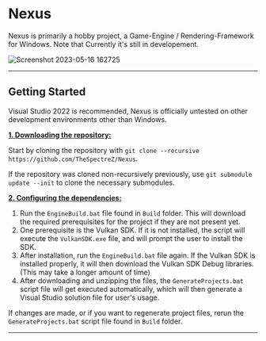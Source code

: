 # Nexus 

Nexus is primarily a hobby project, a Game-Engine / Rendering-Framework for Windows. Note that Currently it's still in developement.

![Screenshot 2023-05-16 162725](https://github.com/TheSpectreZ/Nexus/assets/122666662/1b35cc4a-ed56-472c-9365-309513ac0879)


***

## Getting Started
Visual Studio 2022 is recommended, Nexus is officially untested on other development environments other than Windows.

<ins>**1. Downloading the repository:**</ins>

Start by cloning the repository with `git clone --recursive https://github.com/TheSpectreZ/Nexus`.

If the repository was cloned non-recursively previously, use `git submodule update --init` to clone the necessary submodules.

<ins>**2. Configuring the dependencies:**</ins>

1. Run the `EngineBuild.bat` file found in `Build` folder. This will download the required prerequisites for the project if they are not present yet.
2. One prerequisite is the Vulkan SDK. If it is not installed, the script will execute the `VulkanSDK.exe` file, and will prompt the user to install the SDK.
3. After installation, run the `EngineBuild.bat` file again. If the Vulkan SDK is installed properly, it will then download the Vulkan SDK Debug libraries. (This may take a longer amount of time)
4. After downloading and unzipping the files, the `GenerateProjects.bat` script file will get executed automatically, which will then generate a Visual Studio solution file for user's usage.

If changes are made, or if you want to regenerate project files, rerun the `GenerateProjects.bat` script file found in `Build` folder.

***
